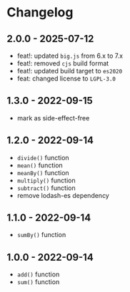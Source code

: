 # Changelog

## 2.0.0 - 2025-07-12

- feat!: updated `big.js` from 6.x to 7.x
- feat!: removed `cjs` build format
- feat!: updated build target to `es2020`
- feat: changed license to `LGPL-3.0`

## 1.3.0 - 2022-09-15

- mark as side-effect-free

## 1.2.0 - 2022-09-14

- `divide()` function
- `mean()` function
- `meanBy()` function
- `multiply()` function
- `subtract()` function
- remove lodash-es dependency

## 1.1.0 - 2022-09-14

- `sumBy()` function

## 1.0.0 - 2022-09-14

- `add()` function
- `sum()` function
